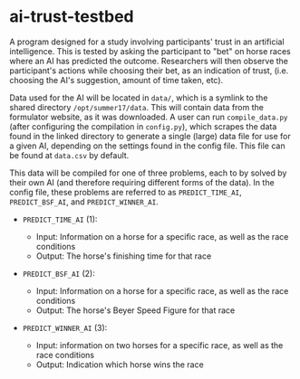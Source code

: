 # ai-trust-testbed
A program designed for a study involving participants' trust in an artificial intelligence.  This is tested by asking the participant to "bet" on horse races where an AI has predicted the outcome.  Researchers will then observe the participant's actions while choosing their bet, as an indication of trust, (i.e. choosing the AI's suggestion, amount of time taken, etc).

Data used for the AI will be located in `data/`, which is a symlink to the shared directory `/opt/summer17/data`.
This will contain data from the formulator website, as it was downloaded.  A user can run `compile_data.py` (after configuring the compilation in `config.py`), which scrapes the data found in the linked directory to generate a single (large) data file for use for a given AI, depending on the settings found in the config file.  This file can be found at `data.csv` by default.

This data will be compiled for one of three problems, each to by solved by their own AI (and therefore requiring different forms of the data).  In the config file, these problems are referred to as `PREDICT_TIME_AI`, `PREDICT_BSF_AI`, and `PREDICT_WINNER_AI`.  

- `PREDICT_TIME_AI` (1): 
    - Input: Information on a horse for a specific race, as well as the race conditions
    - Output: The horse's finishing time for that race

- `PREDICT_BSF_AI` (2): 
    - Input: Information on a horse for a specific race, as well as the race conditions
    - Output: The horse's Beyer Speed Figure for that race

- `PREDICT_WINNER_AI` (3): 
    - Input: information on two horses for a specific race, as well as the race conditions
    - Output: Indication which horse wins the race
